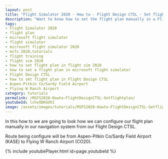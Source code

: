 ```yaml
---
layout: post
title: "Flight Simulator 2020 - How to - Flight Design CTSL - Set flight plan"
description: "Want to know how to set the flight plan manually in a Flight Design CTSL than view this video"
tags:
- Flight Simulator 2020
- flight plan
- microsoft flight simulator
- flight simulator
- microsoft flight simulator 2020
- msfs 2020,tutorials
- flight training
- flight sim 2020
- how to set flight plan in flight sim 2020
- how to set a flight plan in microsoft flight simulator
- Flight Design CTSL
- how to set flight plan in Flight Design CTSL
- Aspen-Pitkin Co/Sardy Field Airport
- Flying W Ranch Airport
category: tutorials
permalink: /MSFS2020-Howto-FlightDesignCTSL-Setflightplan/
youtubeId: lchvODKGUhI
image: /assets/images/tutorials/MSFS2020-Howto-FlightDesignCTSL-Setflightplan.jpg
---
```

In this how to we are going to look how we can configure our flight plan manually in our navigation system from our Flight Design CTSL. 

Route being configure will be from Aspen-Pitkin Co/Sardy Field Airport
(KASE) to Flying W Ranch Airport (CO20).

{% include youtubePlayer.html id=page.youtubeId %}